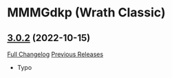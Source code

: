 # MMMGdkp (Wrath Classic)

## [3.0.2](https://github.com/Gogo1951/MMMGdkp-Classic/tree/3.0.2) (2022-10-15)
[Full Changelog](https://github.com/Gogo1951/MMMGdkp-Classic/compare/3.0.1...3.0.2) [Previous Releases](https://github.com/Gogo1951/MMMGdkp-Classic/releases)

- Typo  
